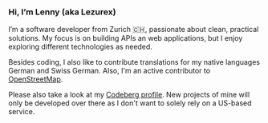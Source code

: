 ### Hi, I’m Lenny (aka Lezurex)

I’m a software developer from Zurich 🇨🇭, passionate about clean, practical solutions. My focus is on building APIs an web applications, but I enjoy exploring different technologies as needed.

Besides coding, I also like to contribute translations for my native languages German and Swiss German. Also, I'm an active contributor to [OpenStreetMap](https://www.openstreetmap.org/user/Lezurex).

Please also take a look at my [Codeberg profile](https://codeberg.org/Lezurex). New projects of mine will only be developed over there as I don't want to solely rely on a US-based service.
